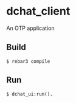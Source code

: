 dchat_client
=====

An OTP application

Build
-----

    $ rebar3 compile

Run
-----

    $ dchat_ui:run().